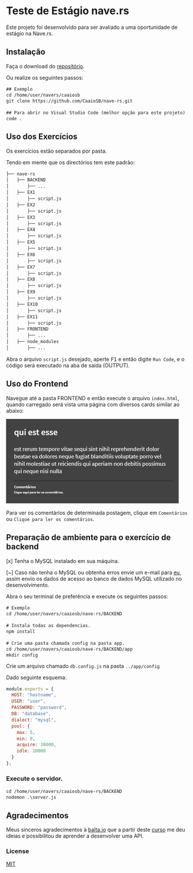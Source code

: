 # Teste de Estágio nave.rs

Este projeto foi desenvolvido para ser avaliado a uma oportunidade de estágio na Nave.rs.

## Instalação

Faça o download do [reposítório](href="/CaaioSB/nave-rs/archive/master.zip").

Ou realize os seguintes passos:

```github
## Exemplo
cd /home/user/navers/caaiosb
git clone https://github.com/CaaioSB/nave-rs.git

## Para abrir no Visual Studio Code (melhor opção para este projeto)
code .
```

## Uso dos Exercícios
Os exercícios estão separados por pasta.

Tendo em mente que os directórios tem este padrão:
```bash
├── nave-rs
│   ├── BACKEND
│       ├── ...
│   ├── EX1
│       ├── script.js
│   ├── EX2
│       ├── script.js
│   ├── EX3
│       ├── script.js
│   ├── EX4
│       ├── script.js
│   ├── EX5
│       ├── script.js
│   ├── EX6
│       ├── script.js
│   ├── EX7
│       ├── script.js
│   ├── EX8
│       ├── script.js
│   ├── EX9
│       ├── script.js
│   ├── EX10
│       ├── script.js
│   ├── EX11
│       ├── script.js
│   ├── FRONTEND
│       ├── ...
│   ├── node_modules
│       ├── ...
```
Abra o arquivo `script.js` desejado, aperte <kbd>F1</kbd> e então digite `Run Code`, e o código será executado na aba de saída (OUTPUT).

## Uso do Frontend
Navegue até a pasta FRONTEND e então execute o arquivo `index.html`, quando carregado será vista uma página com diversos cards similar ao abaixo:

![Layout](https://github.com/CaaioSB/nave-rs/blob/master/FRONTEND/layout.png)

Para ver os comentários de determinada postagem, clique em `Comentários` ou `Clique para ler os comentários`.

## Preparação de ambiente para o exercício de backend
[x] Tenha o MySQL instalado em sua máquina.

[~] Caso não tenha o MySQL ou obtenha erros envie um e-mail para [eu](mailto:caio_silvabatista@hotmail.com), assim envio os dados de acesso ao banco de dados MySQL utilizado no desenvolvimento.

Abra o seu terminal de preferência e execute os seguintes passos:

```node
# Exemplo
cd /home/user/navers/caaiosb/nave-rs/BACKEND

# Instala todas as dependencias.
npm install

# Crie uma pasta chamada config na pasta app.
cd /home/user/navers/caaiosb/nave-rs/BACKEND/app
mkdir config
```
Crie um arquivo chamado `db.config.js` na pasta `../app/config`

Dado seguinte esquema:
```javascript
module.exports = {
  HOST: "hostname",
  USER: "user",
  PASSWORD: "password",
  DB: "database",
  dialect: "mysql",
  pool: {
    max: 5,
    min: 0,
    acquire: 30000,
    idle: 10000
  }
};
```

### Execute o servidor.
```node
cd /home/user/navers/caaiosb/nave-rs/BACKEND
nodemon .\server.js
```
## Agradecimentos
Meus sinceros agradecimentos à [balta.io](https://balta.io/) que a partir deste [curso](https://www.youtube.com/playlist?list=PLHlHvK2lnJndvvycjBqQAbgEDqXxKLoqn) me deu ideias e possibilitou de aprender a desenvolver uma API.

### License
[MIT](https://choosealicense.com/licenses/mit/)
